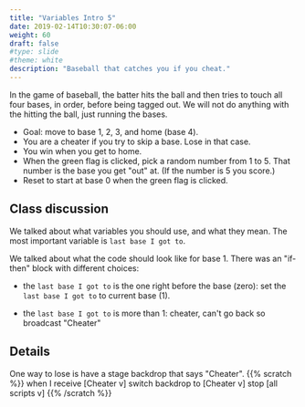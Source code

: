```yaml
---
title: "Variables Intro 5"
date: 2019-02-14T10:30:07-06:00
weight: 60
draft: false
#type: slide
#theme: white
description: "Baseball that catches you if you cheat."
---
```


In the game of baseball, the batter hits the ball and then tries to
touch all four bases, in order, before being tagged out. We will not
do anything with the hitting the ball, just running the bases.

* Goal: move to base 1, 2, 3, and home (base 4). 
* You are a cheater if you try to skip a base. Lose in that case.
* You win when you get to home.
* When the green flag is clicked, pick a random number from 1
  to 5. That number is the base you get "out" at. (If the number is 5
  you score.)
* Reset to start at base 0 when the green flag is clicked.
  
## Class discussion

We talked about what variables you should use, and what they mean. 
The most important variable is `last base I got to`.

We talked about what the code should look like for base 1. 
There was an "if-then" block with different choices:

* the `last base I got to` is the one right before the base (zero):
  set the `last base I got to` to current base (1).
  
* the `last base I got to` is more than 1: cheater, can't go back so
  broadcast "Cheater"
  

## Details

One way to lose is have a stage backdrop that says "Cheater".
{{% scratch %}}
when I receive [Cheater v]
  switch backdrop to [Cheater v]
  stop [all scripts v]
{{% /scratch %}}
